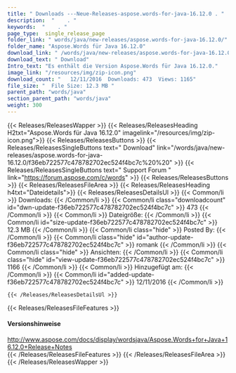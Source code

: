 ```yaml
---
title: " Downloads ---Neue-Releases-aspose.words-for-java-16.12.0 . "
description:  "    . " 
keywords:  "    . " 
page_type:  single_release_page
folder_link: " words/java/new-releases/aspose.words-for-java-16.12.0/"
folder_name: "Aspose.Words für Java 16.12.0"
download_link: " /words/java/new-releases/aspose.words-for-java-16.12.0/f36eb722577c478782702ec524f4bc7c"
download_text: " Download"
Intro_text: "Es enthält die Version Aspose.Words für Java 16.12.0."
image_link: "/resources/img/zip-icon.png"
download_count: "   12/11/2016  Downloads: 473  Views: 1165"
file_size: "  File Size: 12.3 MB "
parent_path: "words/java"
section_parent_path: "words/java"
weight: 300
---
```


{{< Releases/ReleasesWapper >}}
  {{< Releases/ReleasesHeading H2txt="Aspose.Words für Java 16.12.0" imagelink="/resources/img/zip-icon.png">}}
  {{< Releases/ReleasesButtons >}}
    {{< Releases/ReleasesSingleButtons text=" Download" link="/words/java/new-releases/aspose.words-for-java-16.12.0/f36eb722577c478782702ec524f4bc7c%20%20" >}}
    {{< Releases/ReleasesSingleButtons text=" Support Forum " link="https://forum.aspose.com/c/words" >}}
  {{< Releases/ReleasesButtons >}}
  {{< Releases/ReleasesFileArea >}}
    {{< Releases/ReleasesHeading h4txt="Dateidetails">}}
    {{< Releases/ReleasesDetailsUl >}}
            {{< Common/li >}} Downloads: {{< /Common/li >}}
      {{< Common/li class="downloadcount" id="dwn-update-f36eb722577c478782702ec524f4bc7c" >}} 473 {{< /Common/li >}}
      {{< Common/li >}} Dateigröße: {{< /Common/li >}}
      {{< Common/li id="size-update-f36eb722577c478782702ec524f4bc7c" >}} 12.3 MB {{< /Common/li >}} 
      {{< Common/li  class="hide" >}} Posted By: {{< /Common/li >}} 
      {{< Common/li class="hide" id="author-update-f36eb722577c478782702ec524f4bc7c" >}} romank {{< /Common/li >}}
      {{< Common/li class="hide" >}} Ansichten: {{< /Common/li >}}
      {{< Common/li class="hide" id="view-update-f36eb722577c478782702ec524f4bc7c" >}} 1166 {{< /Common/li >}}
      {{< Common/li >}} Hinzugefügt am: {{< /Common/li >}}
      {{< Common/li id="added-update-f36eb722577c478782702ec524f4bc7c" >}} 12/11/2016 {{< /Common/li >}} 

    {{< /Releases/ReleasesDetailsUl >}}

  {{< Releases/ReleasesFileFeatures >}}
      <h4>Versionshinweise</h4><div> <a href="http://www.aspose.com/docs/display/wordsjava/Aspose.Words+for+Java+16.12.0+Release+Notes">http://www.aspose.com/docs/display/wordsjava/Aspose.Words+for+Java+16.12.0+Release+Notes</a></div>
  {{< /Releases/ReleasesFileFeatures >}}
 {{< /Releases/ReleasesFileArea >}}
{{< /Releases/ReleasesWapper >}}



